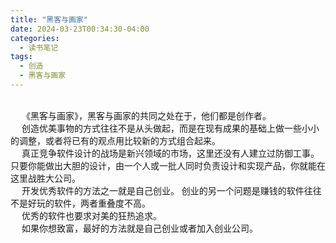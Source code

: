 ```yaml
---
title: "黑客与画家"
date: 2024-03-23T00:34:30-04:00
categories:
  - 读书笔记
tags:
  - 创造
  - 黑客与画家
---
```


<br>&emsp;
《黑客与画家》，黑客与画家的共同之处在于，他们都是创作者。<br>&emsp;
创造优美事物的方式往往不是从头做起，而是在现有成果的基础上做一些小小的调整，或者将已有的观点用比较新的方式组合起来。<br>&emsp;
真正竞争软件设计的战场是新兴领域的市场，这里还没有人建立过防御工事。只要你能做出大胆的设计，由一个人或一批人同时负责设计和实现产品，你就能在这里战胜大公司。<br>&emsp;
开发优秀软件的方法之一就是自己创业。 创业的另一个问题是赚钱的软件往往不是好玩的软件，两者重叠度不高。<br>&emsp;
优秀的软件也要求对美的狂热追求。<br>&emsp;
如果你想致富，最好的方法就是自己创业或者加入创业公司。<br>&emsp;
